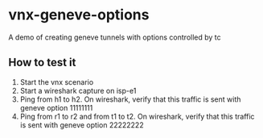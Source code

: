 # vnx-geneve-options
A demo of creating geneve tunnels with options controlled by tc 

## How to test it

1. Start the vnx scenario
2. Start a wireshark capture on isp-e1
3. Ping from h1 to h2. On wireshark, verify that this traffic is sent with geneve option 11111111
4. Ping from r1 to r2 and from t1 to t2. On wireshark, verify that this traffic is sent with geneve option 22222222


